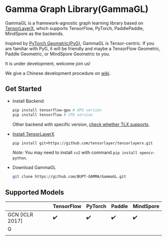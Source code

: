 # Gamma Graph Library(GammaGL)

GammaGL is a framework-agnostic graph learning library based on [TensorLayerX](https://github.com/tensorlayer/TensorLayerX), which supports TensorFlow, PyTorch, PaddlePaddle, MindSpore as the backends.

Inspired by [PyTorch Geometric(PyG)](https://github.com/pyg-team/pytorch_geometric), GammaGL is Tensor-centric. If you are familiar with PyG, it will be friendly and maybe a TensorFlow Geometric, Paddle Geometric, or MindSpore Geometric to you.

It is under development, welcome join us!

We give a Chinese development procedure on [wiki](https://github.com/BUPT-GAMMA/GammaGL/wiki/%E5%BC%80%E5%8F%91%E8%80%85%E6%B5%81%E7%A8%8B).

## Get Started

* Install Backend
  
  ```bash
  pip install tensorflow-gpu # GPU version
  pip install tensorflow # CPU version
  ```
  
  Other backend with specific version, [check whether TLX supports](https://tensorlayerx.readthedocs.io/en/latest/user/installation.html#install-backend).

* [Install TensorLayerX](https://tensorlayerx.readthedocs.io/en/latest/user/installation.html#install-tensorlayerx)
  
  ```bash
  pip install git+https://github.com/tensorlayer/tensorlayerx.git 
  ```
  
  *Note*: You may need to install `cv2` with command `pip install opencv-python`.

* Download GammaGL
  
  ```bash
  git clone https://github.com/BUPT-GAMMA/GammaGL.git
  ```

## Supported Models

|                 | TensorFlow         | PyTorch            | Paddle             | MindSpore          |
| --------------- | ------------------ | ------------------ | ------------------ | ------------------ |
| GCN [ICLR 2017] | :heavy_check_mark: | :heavy_check_mark: | :heavy_check_mark: | :heavy_check_mark: |
| G               |                    |                    |                    |                    |
|                 |                    |                    |                    |                    |
